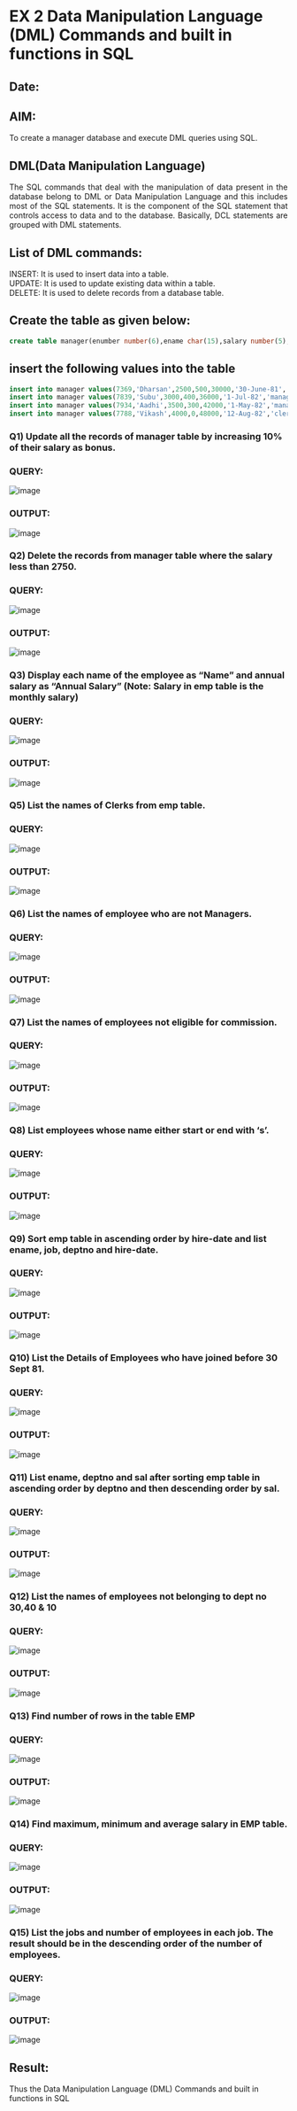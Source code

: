 # EX 2 Data Manipulation Language (DML) Commands and built in functions in SQL
## Date:

## AIM:
To create a manager database and execute DML queries using SQL.


## DML(Data Manipulation Language)
<div align="justify">
The SQL commands that deal with the manipulation of data present in the database belong to DML or Data Manipulation Language and this includes most of the SQL statements. It is the component of the SQL statement that controls access to data and to the database. Basically, DCL statements are grouped with DML statements.
</div>

## List of DML commands: 
<div align="justify">
INSERT: It is used to insert data into a table.<br>
UPDATE: It is used to update existing data within a table.<br>
DELETE: It is used to delete records from a database table.<br>
</div>

## Create the table as given below:
```sql
create table manager(enumber number(6),ename char(15),salary number(5),commission number(4),annualsalary number(7),Hiredate date,designation char(10),deptno number(2),reporting char(10));
```
## insert the following values into the table
```sql
insert into manager values(7369,'Dharsan',2500,500,30000,'30-June-81','clerk',10,'John');
insert into manager values(7839,'Subu',3000,400,36000,'1-Jul-82','manager',null,'James');
insert into manager values(7934,'Aadhi',3500,300,42000,'1-May-82','manager',30,NULL);
insert into manager values(7788,'Vikash',4000,0,48000,'12-Aug-82','clerk',50,'Bond');
```

### Q1) Update all the records of manager table by increasing 10% of their salary as bonus.

### QUERY:
![image](https://github.com/kanishka2305/EX-2-Data-Manipulation-Language-DML-and-Data-Control-Language-DCL-Commands/assets/113497357/d1d158c0-c4c4-4f39-a151-d867a28615d6)


### OUTPUT:
![image](https://github.com/kanishka2305/EX-2-Data-Manipulation-Language-DML-and-Data-Control-Language-DCL-Commands/assets/113497357/be5005b2-3038-47ca-b876-7d099eb518f3)

### Q2) Delete the records from manager table where the salary less than 2750.


### QUERY:
![image](https://github.com/kanishka2305/EX-2-Data-Manipulation-Language-DML-and-Data-Control-Language-DCL-Commands/assets/113497357/a06870a3-12c0-49bb-8e3d-2e7b24265724)


### OUTPUT:
![image](https://github.com/kanishka2305/EX-2-Data-Manipulation-Language-DML-and-Data-Control-Language-DCL-Commands/assets/113497357/3fecaa8b-3207-40c9-9c3e-349e5bb17556)

### Q3) Display each name of the employee as “Name” and annual salary as “Annual Salary” (Note: Salary in emp table is the monthly salary)


### QUERY:
![image](https://github.com/kanishka2305/EX-2-Data-Manipulation-Language-DML-and-Data-Control-Language-DCL-Commands/assets/113497357/b06e944a-9855-4949-bac8-9436e7de0b0e)


### OUTPUT:
![image](https://github.com/kanishka2305/EX-2-Data-Manipulation-Language-DML-and-Data-Control-Language-DCL-Commands/assets/113497357/af8d0a5b-2984-4e17-aa3c-3414f338c531)

### Q5)	List the names of Clerks from emp table.


### QUERY:
![image](https://github.com/kanishka2305/EX-2-Data-Manipulation-Language-DML-and-Data-Control-Language-DCL-Commands/assets/113497357/5f905e11-5dd5-456e-8812-9ddadbbeaf30)


### OUTPUT:
![image](https://github.com/kanishka2305/EX-2-Data-Manipulation-Language-DML-and-Data-Control-Language-DCL-Commands/assets/113497357/0b00e35a-153d-4c94-afaa-68ff5d157d4b)


### Q6)	List the names of employee who are not Managers.


### QUERY:
![image](https://github.com/kanishka2305/EX-2-Data-Manipulation-Language-DML-and-Data-Control-Language-DCL-Commands/assets/113497357/f952b828-5117-465f-b7e1-382d21531f42)


### OUTPUT:
![image](https://github.com/kanishka2305/EX-2-Data-Manipulation-Language-DML-and-Data-Control-Language-DCL-Commands/assets/113497357/e58d897d-3498-401d-924d-a5af07f1be36)


### Q7)	List the names of employees not eligible for commission.


### QUERY:
![image](https://github.com/kanishka2305/EX-2-Data-Manipulation-Language-DML-and-Data-Control-Language-DCL-Commands/assets/113497357/ba83f3cf-33bd-407a-9093-d2a28bff4ede)


### OUTPUT:
![image](https://github.com/kanishka2305/EX-2-Data-Manipulation-Language-DML-and-Data-Control-Language-DCL-Commands/assets/113497357/d2936e63-9da9-40fd-9e6a-688d5956a2ef)


### Q8)	List employees whose name either start or end with ‘s’.


### QUERY:
![image](https://github.com/kanishka2305/EX-2-Data-Manipulation-Language-DML-and-Data-Control-Language-DCL-Commands/assets/113497357/f1068827-0c3b-4f4e-9fa2-37e790f84fdb)


### OUTPUT:
![image](https://github.com/kanishka2305/EX-2-Data-Manipulation-Language-DML-and-Data-Control-Language-DCL-Commands/assets/113497357/4e9e693e-ccad-43d6-9ede-3fb3989746c6)


### Q9) Sort emp table in ascending order by hire-date and list ename, job, deptno and hire-date.


### QUERY:
![image](https://github.com/kanishka2305/EX-2-Data-Manipulation-Language-DML-and-Data-Control-Language-DCL-Commands/assets/113497357/b4b88d5c-f490-4046-9109-ba6e206b8b2c)


### OUTPUT:
![image](https://github.com/kanishka2305/EX-2-Data-Manipulation-Language-DML-and-Data-Control-Language-DCL-Commands/assets/113497357/5d04d384-0765-4a9f-a34c-f03b4434d9ea)


### Q10) List the Details of Employees who have joined before 30 Sept 81.


### QUERY:
![image](https://github.com/kanishka2305/EX-2-Data-Manipulation-Language-DML-and-Data-Control-Language-DCL-Commands/assets/113497357/c6ee3498-b0ad-4e78-a07b-ff6703990a5c)


### OUTPUT:
![image](https://github.com/kanishka2305/EX-2-Data-Manipulation-Language-DML-and-Data-Control-Language-DCL-Commands/assets/113497357/cc4a4c64-567e-4dfc-9988-d20c49bb8c62)


### Q11)	List ename, deptno and sal after sorting emp table in ascending order by deptno and then descending order by sal.


### QUERY:
![image](https://github.com/kanishka2305/EX-2-Data-Manipulation-Language-DML-and-Data-Control-Language-DCL-Commands/assets/113497357/75f45745-f4aa-4549-9c45-55317762e282)


### OUTPUT:
![image](https://github.com/kanishka2305/EX-2-Data-Manipulation-Language-DML-and-Data-Control-Language-DCL-Commands/assets/113497357/d6123c23-0f20-45b1-853e-10cd0230deab)


### Q12) List the names of employees not belonging to dept no 30,40 & 10


### QUERY:
![image](https://github.com/kanishka2305/EX-2-Data-Manipulation-Language-DML-and-Data-Control-Language-DCL-Commands/assets/113497357/d0176374-d088-4c5f-85af-b04c9d85c22a)


### OUTPUT:
![image](https://github.com/kanishka2305/EX-2-Data-Manipulation-Language-DML-and-Data-Control-Language-DCL-Commands/assets/113497357/3025ae46-f5ad-4836-b63c-26f30f04b57e)

### Q13) Find number of rows in the table EMP

### QUERY:
![image](https://github.com/kanishka2305/EX-2-Data-Manipulation-Language-DML-and-Data-Control-Language-DCL-Commands/assets/113497357/568e7913-e09f-49c6-96df-7cb40f8acf43)


### OUTPUT:
![image](https://github.com/kanishka2305/EX-2-Data-Manipulation-Language-DML-and-Data-Control-Language-DCL-Commands/assets/113497357/318270c0-c1ab-4cee-b751-36f268246487)


### Q14) Find maximum, minimum and average salary in EMP table.

### QUERY:
![image](https://github.com/kanishka2305/EX-2-Data-Manipulation-Language-DML-and-Data-Control-Language-DCL-Commands/assets/113497357/702a0ff9-2d68-47c1-8e84-1fbd94ba4f3a)


### OUTPUT:
![image](https://github.com/kanishka2305/EX-2-Data-Manipulation-Language-DML-and-Data-Control-Language-DCL-Commands/assets/113497357/246f8fd2-48cb-46b6-8d6b-39a417ef22b9)


### Q15) List the jobs and number of employees in each job. The result should be in the descending order of the number of employees.

### QUERY:
![image](https://github.com/kanishka2305/EX-2-Data-Manipulation-Language-DML-and-Data-Control-Language-DCL-Commands/assets/113497357/a49cae81-af00-4efd-a200-279b3fa322b6)


### OUTPUT:
![image](https://github.com/kanishka2305/EX-2-Data-Manipulation-Language-DML-and-Data-Control-Language-DCL-Commands/assets/113497357/31e1f84a-8e3f-47e6-83b2-6901dffabc29)

## Result:
Thus the Data Manipulation Language (DML) Commands and built in functions in SQL
